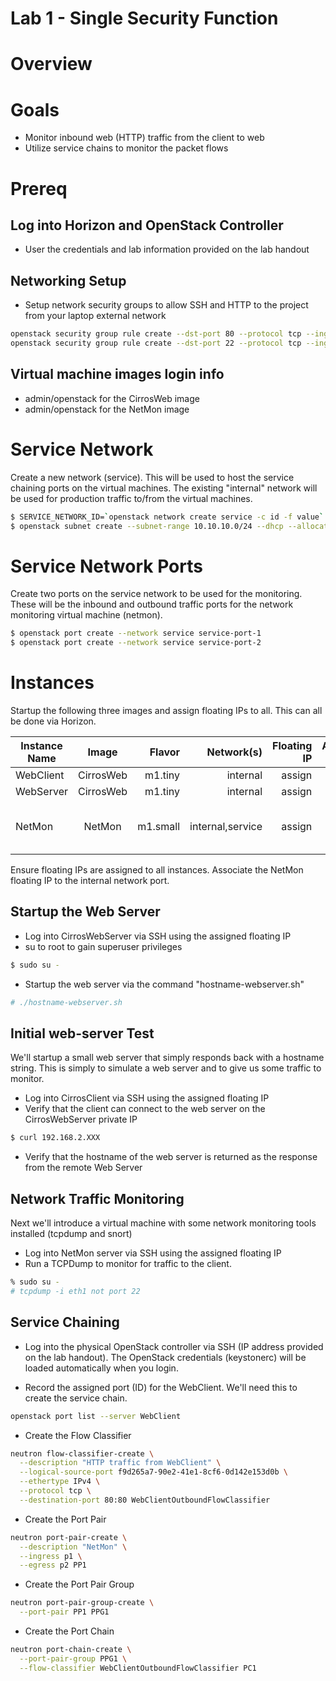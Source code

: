 
# Lab 1 - Single Security Function

# Overview


# Goals

  * Monitor inbound web (HTTP) traffic from the client to web
  * Utilize service chains to monitor the packet flows

# Prereq

## Log into Horizon and OpenStack Controller
  * User the credentials and lab information provided on the lab handout

## Networking Setup
  * Setup network security groups to allow SSH and HTTP to the project from your laptop external network
```bash
openstack security group rule create --dst-port 80 --protocol tcp --ingress default
openstack security group rule create --dst-port 22 --protocol tcp --ingress default
```
  
## Virtual machine images login info
  * admin/openstack for the CirrosWeb image
  * admin/openstack for the NetMon image

# Service Network

Create a new network (service). This will be used to host the service chaining ports on the virtual machines. The existing "internal" network will be used for production traffic to/from the virtual machines.

```bash
$ SERVICE_NETWORK_ID=`openstack network create service -c id -f value`
$ openstack subnet create --subnet-range 10.10.10.0/24 --dhcp --allocation-pool start=10.10.10.100,end=10.10.10.200 --network $SERVICE_NETWORK_ID service-subnet

```

# Service Network Ports

Create two ports on the service network to be used for the monitoring. These will be the inbound and outbound traffic ports for the network monitoring virtual machine (netmon).
```bash
$ openstack port create --network service service-port-1
$ openstack port create --network service service-port-2
```


# Instances

Startup the following three images and assign floating IPs to all. This can all be done via Horizon.

| Instance Name | Image         | Flavor  | Network(s)      | Floating IP | Additional Ports            |
| ------------- |:-------------:| -------:|----------------:|------------:|-------------------------------------------------------:|
| WebClient     | CirrosWeb     | m1.tiny | internal        |  assign     | none                                                   |
| WebServer     | CirrosWeb     | m1.tiny | internal        |  assign     | none                                                   |
| NetMon        | NetMon        | m1.small| internal,service|  assign     | service-port-1, service-port-2                         | 

Ensure floating IPs are assigned to all instances. Associate the NetMon floating IP to the internal network port.


## Startup the Web Server
* Log into CirrosWebServer via SSH using the assigned floating IP
* su to root to gain superuser privileges
```bash
$ sudo su -
```
* Startup the web server via the command "hostname-webserver.sh"
```bash
# ./hostname-webserver.sh
```

## Initial web-server Test

We'll startup a small web server that simply responds back with a hostname string. This is simply to simulate a web server and to give us some traffic to monitor.

* Log into CirrosClient via SSH using the assigned floating IP
* Verify that the client can connect to the web server on the CirrosWebServer private IP
```bash
$ curl 192.168.2.XXX
```
* Verify that the hostname of the web server is returned as the response from the remote Web Server

## Network Traffic Monitoring

Next we'll introduce a virtual machine with some network monitoring tools installed (tcpdump and snort)

* Log into NetMon server via SSH using the assigned floating IP 
* Run a TCPDump to monitor for traffic to the client.

```bash
% sudo su -
# tcpdump -i eth1 not port 22
```



## Service Chaining


* Log into the physical OpenStack controller via SSH (IP address provided on the lab handout). The OpenStack credentials (keystonerc) will be loaded automatically when you login.

* Record the assigned port (ID) for the WebClient. We'll need this to create the service chain.
```bash
openstack port list --server WebClient
```

* Create the Flow Classifier
```bash
neutron flow-classifier-create \
  --description "HTTP traffic from WebClient" \
  --logical-source-port f9d265a7-90e2-41e1-8cf6-0d142e153d0b \
  --ethertype IPv4 \
  --protocol tcp \
  --destination-port 80:80 WebClientOutboundFlowClassifier
```

* Create the Port Pair
```bash
neutron port-pair-create \
  --description "NetMon" \
  --ingress p1 \
  --egress p2 PP1
```

* Create the Port Pair Group
```bash
neutron port-pair-group-create \
  --port-pair PP1 PPG1
```

* Create the Port Chain
```bash
neutron port-chain-create \
  --port-pair-group PPG1 \
  --flow-classifier WebClientOutboundFlowClassifier PC1
```




